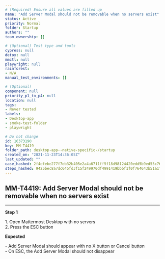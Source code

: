 ```yaml
---
# (Required) Ensure all values are filled up
name: "Add Server Modal should not be removable when no servers exist"
status: Active
priority: Normal
folder: Startup
authors: ""
team_ownership: []

# (Optional) Test type and tools
cypress: null
detox: null
mmctl: null
playwright: null
rainforest: 
- N/A
manual_test_environments: []

# (Optional)
component: null
priority_p1_to_p4: null
location: null
tags: 
- Never tested
labels: 
- Desktop-app
- smoke-test-folder
- playwright

# Do not change
id: 16373190
key: MM-T4419
folder_path: desktop-app--native-specific-/startup
created_on: "2021-11-23T14:36:05Z"
last_updated: ""
case_hashed: 2f4efebe277f7eb32b405e2a4a6711ff5f18d98124420edd5b9ed55c766b95c8286be24fe68a98187efb6b7e966c64eb
steps_hashed: 9425bec8a7dc645fd3f15f249970df4991419bbbf1f0f764643b51a1fa670d08a4416c47aa2dccae37df6a2c78701fe8
---
```


## MM-T4419: Add Server Modal should not be removable when no servers exist

---

**Step 1**

1\. Open Mattermost Desktop with no servers\
2\. Press the ESC button

**Expected**

\- Add Server Modal should appear with no X button or Cancel button\
\- On ESC, the Add Server Modal should not disappear
